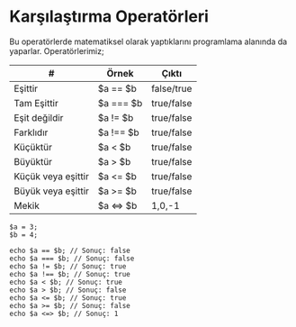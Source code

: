 # Karşılaştırma Operatörleri

Bu operatörlerde matematiksel olarak yaptıklarını programlama alanında da yaparlar. Operatörlerimiz;

| #     	            | Örnek  	    | Çıktı 	    |
|-------------	        |-----------	|------------	|
| Eşittir     	        | $a == $b  	| false/true 	|
| Tam Eşittir 	        | $a === $b 	| true/false 	|
| Eşit değildir	        | $a != $b      | true/false 	|
| Farklıdır	            | $a !== $b     | true/false 	|
| Küçüktür	            | $a < $b       | true/false 	|
| Büyüktür	            | $a > $b       | true/false 	|
| Küçük veya eşittir    | $a <= $b      | true/false 	|
| Büyük veya eşittir 	| $a >= $b      | true/false 	|
| Mekik	           	    | $a <=> $b     | 1,0,-1     	|


```
$a = 3;
$b = 4;

echo $a == $b; // Sonuç: false
echo $a === $b; // Sonuç: false
echo $a != $b; // Sonuç: true
echo $a !== $b; // Sonuç: true
echo $a < $b; // Sonuç: true
echo $a > $b; // Sonuç: false
echo $a <= $b; // Sonuç: true
echo $a >= $b; // Sonuç: false
echo $a <=> $b; // Sonuç: 1

```

